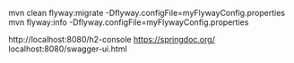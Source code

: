 
mvn clean flyway:migrate -Dflyway.configFile=myFlywayConfig.properties
mvn flyway:info -Dflyway.configFile=myFlywayConfig.properties

http://localhost:8080/h2-console
https://springdoc.org/
localhost:8080/swagger-ui.html 